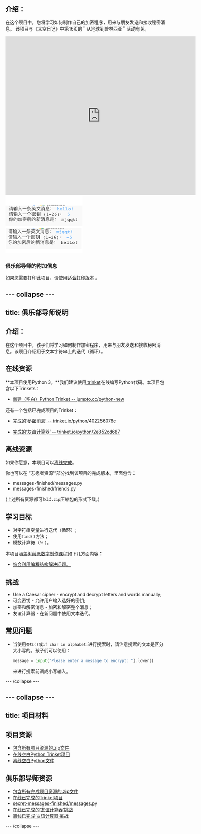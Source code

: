 ## 介绍：

在这个项目中，您将学习如何制作自己的加密程序，用来与朋友发送和接收秘密消息。 该项目与《太空日记》中第16页的＂从地球到普林西亚＂活动有关。

<div class="trinket">
  <iframe src="https://trinket.io/embed/python/402256078c?outputOnly=true&start=result" width="600" height="500" frameborder="0" marginwidth="0" marginheight="0" allowfullscreen>
  </iframe>
  <img src="images/messages-finished.png">
</div>

### 俱乐部导师的附加信息

如果您需要打印此项目，请使用[适合打印版本](https://projects.raspberrypi.org/en/projects/secret-messages/print) 。

## \--- collapse \---

## title: 俱乐部导师说明

## 介绍：

在这个项目中，孩子们将学习如何制作加密程序，用来与朋友发送和接收秘密消息。该项目介绍用于文本字符串上的迭代（循环）。

## 在线资源

**本项目使用Python 3。**我们建议使用[ trinket](https://trinket.io/)在线编写Python代码。本项目包含以下Trinkets：

* [新建（空白）Python Trinket -- jumpto.cc/python-new](http://jumpto.cc/python-new)

还有一个包括已完成项目的Trinket：

* [完成的‘秘密消息’ -- trinket.io/python/402256078c](https://trinket.io/python/402256078c)

* [完成的‘友谊计算器’ -- trinket.io/python/2e852cd687](https://trinket.io/python/2e852cd687)

## 离线资源

如果你愿意，本项目可以[离线完成](https://www.codeclubprojects.org/en-GB/resources/python-working-offline/)。

你也可以在 “志愿者资源'”部分找到该项目的完成版本，里面包含：

* messages-finished/messages.py
* messages-finished/friends.py

(上述所有资源都可以以`.zip`压缩包的形式下载。)

## 学习目标

* 对字符串变量进行迭代（循环）;
* 使用`find()`方法；
* 模数计算符（`％` ）。

本项目涵盖[树莓派数字制作课程](http://rpf.io/curriculum)如下几方面内容：

* [综合利用编程结构解决问题。](https://www.raspberrypi.org/curriculum/programming/builder)

## 挑战

* Use a Caesar cipher - encrypt and decrypt letters and words manually;
* 可变密钥 - 允许用户输入选好的密钥;
* 加密和解密消息 - 加密和解密整个消息；
* 友谊计算器 - 在新问题中使用文本迭代。

## 常见问题

* 当使用`查找()`或`if char in alphabet:`进行搜索时，请注意搜索的文本是区分大小写的。孩子们可以使用：
    
    ```python
    message = input("Please enter a message to encrypt: ").lower()
    ```
    
    来进行搜索前调成小写输入。

\--- /collapse \---

## \--- collapse \---

## title: 项目材料

## 项目资源

* [包含所有项目资源的.zip文件](resources/secret-messages-project-resources.zip)
* [在线空白Python Trinket项目](http://jumpto.cc/python-new)
* [离线空白Python文件](resources/new-new.py)

## 俱乐部导师资源

* [包含所有完成项目资源的.zip文件](resources/secret-messages-volunteer-resources.zip)
* [在线已完成的Trinket项目](https://trinket.io/python/402256078c)
* [secret-messages-finished/messages.py](resources/secret-messages-finished-messages.py)
* [在线已完成的‘友谊计算器’挑战](https://trinket.io/python/2e852cd687)
* [离线已完成‘友谊计算器’挑战](resources/friendship-calculator-finished-friends.py)

\--- /collapse \---